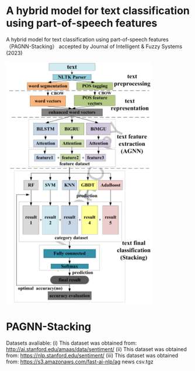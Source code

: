 # A hybrid model for text classification using part-of-speech features 

A hybrid model for text classification using part-of-speech features （PAGNN-Stacking） accepted by Journal of Intelligent & Fuzzy Systems (2023)

<img src="https://github.com/ZouWang-spider/PAGNN-Stacking/blob/master/image/PAGNN-Stacking.png" alt="PAGNN-Stacking model" width="400"/>

# PAGNN-Stacking

Datasets avaliable:
(i) This dataset was obtained from: http://ai.stanford.edu/amaas/data/sentiment/
(ii) This dataset was obtained from: https://nlp.stanford.edu/sentiment/
(iii) This dataset was obtained from: https://s3.amazonaws.com/fast-ai-nlp/ag news csv.tgz
